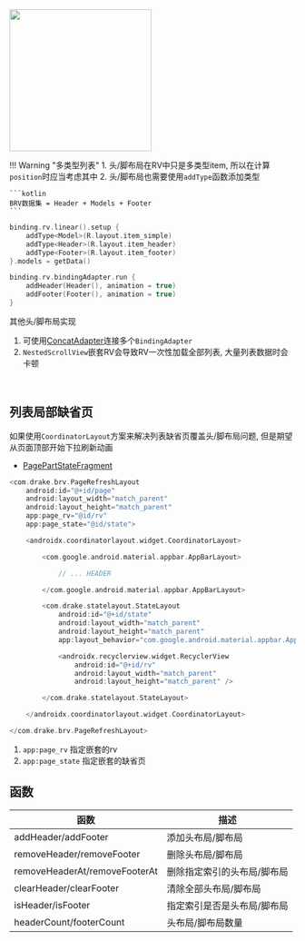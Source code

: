 <img src="https://s2.loli.net/2022/04/24/JgSrqjWAP26b8x5.gif" width="250"/>

!!! Warning "多类型列表"
    1. 头/脚布局在RV中只是多类型item, 所以在计算`position`时应当考虑其中
    2. 头/脚布局也需要使用`addType`函数添加类型

    ```kotlin
    BRV数据集 = Header + Models + Footer
    ```

```kotlin
binding.rv.linear().setup {
    addType<Model>(R.layout.item_simple)
    addType<Header>(R.layout.item_header)
    addType<Footer>(R.layout.item_footer)
}.models = getData()

binding.rv.bindingAdapter.run {
    addHeader(Header(), animation = true)
    addFooter(Footer(), animation = true)
}
```

其他头/脚布局实现

1. 可使用[ConcatAdapter](https://developer.android.com/reference/androidx/recyclerview/widget/ConcatAdapter)连接多个`BindingAdapter`
1. `NestedScrollView`嵌套RV会导致RV一次性加载全部列表, 大量列表数据时会卡顿

<br>


## 列表局部缺省页

如果使用`CoordinatorLayout`方案来解决列表缺省页覆盖头/脚布局问题, 但是期望从页面顶部开始下拉刷新动画

- [PagePartStateFragment](https://github.com/liangjingkanji/BRV/blob/5269ef245e7f312a0077194611f1c2aded647a3c/sample/src/main/java/com/drake/brv/sample/ui/fragment/PagePartStateFragment.kt#L27)

```kotlin title="fragment_page_part_state_header.xml"
<com.drake.brv.PageRefreshLayout
    android:id="@+id/page"
    android:layout_width="match_parent"
    android:layout_height="match_parent"
    app:page_rv="@id/rv"
    app:page_state="@id/state">

    <androidx.coordinatorlayout.widget.CoordinatorLayout>

        <com.google.android.material.appbar.AppBarLayout>

            // ... HEADER

        </com.google.android.material.appbar.AppBarLayout>

        <com.drake.statelayout.StateLayout
            android:id="@+id/state"
            android:layout_width="match_parent"
            android:layout_height="match_parent"
            app:layout_behavior="com.google.android.material.appbar.AppBarLayout$ScrollingViewBehavior">

            <androidx.recyclerview.widget.RecyclerView
                android:id="@+id/rv"
                android:layout_width="match_parent"
                android:layout_height="match_parent" />

        </com.drake.statelayout.StateLayout>

    </androidx.coordinatorlayout.widget.CoordinatorLayout>

</com.drake.brv.PageRefreshLayout>

```

1. `app:page_rv` 指定嵌套的rv
2. `app:page_state` 指定嵌套的缺省页

## 函数

| 函数 | 描述 |
|-|-|
| addHeader/addFooter | 添加头布局/脚布局 |
| removeHeader/removeFooter | 删除头布局/脚布局 |
| removeHeaderAt/removeFooterAt | 删除指定索引的头布局/脚布局 |
| clearHeader/clearFooter | 清除全部头布局/脚布局 |
| isHeader/isFooter | 指定索引是否是头布局/脚布局 |
| headerCount/footerCount | 头布局/脚布局数量 |





